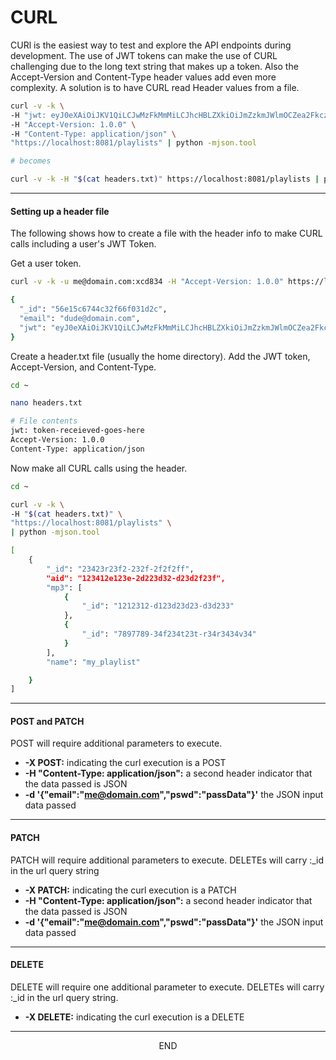 <div class="page-header">
  <h1  id="page-title">CURL</h1>
</div>

CURl is the easiest way to test and explore the API endpoints during development. The use of JWT tokens can make the
use of CURL challenging due to the long text string that makes up a token. Also the Accept-Version and
Content-Type header values
add even more complexity. A solution is to have CURL read Header values from a file.

```bash
curl -v -k \
-H "jwt: eyJ0eXAiOiJKV1QiLCJwMzFkMmMiLCJhcHBLZXkiOiJmZzkmJWlmOCZea2FkczAyM2xkZnMrLS" \
-H "Accept-Version: 1.0.0" \
-H "Content-Type: application/json" \
"https://localhost:8081/playlists" | python -mjson.tool

# becomes

curl -v -k -H "$(cat headers.txt)" https://localhost:8081/playlists | python -mjson.tool
```

___
#### Setting up a header file

The following shows how to create a file with the header info to make CURL calls including a user's
JWT Token.


Get a user token.
```bash
curl -v -k -u me@domain.com:xcd834 -H "Accept-Version: 1.0.0" https://localhost:8081/account/token | python -mjson.tool

{
  "_id": "56e15c6744c32f66f031d2c",
  "email": "dude@domain.com",
  "jwt": "eyJ0eXAiOiJKV1QiLCJwMzFkMmMiLCJhcHBLZXkiOiJmZzkmJWlmOCZea2FkczAyM2xkZnMrLS"
}
```


Create a header.txt file (usually the home directory). Add the JWT token, Accept-Version, and Content-Type.
```bash
cd ~

nano headers.txt

# File contents
jwt: token-receieved-goes-here
Accept-Version: 1.0.0
Content-Type: application/json
```


Now make all CURL calls using the header.
```bash
cd ~

curl -v -k \
-H "$(cat headers.txt)" \
"https://localhost:8081/playlists" \
| python -mjson.tool

[
    {
        "_id": "23423r23f2-232f-2f2f2ff",
        "aid": "123412e123e-2d223d32-d23d2f23f",
        "mp3": [
            {
                "_id": "1212312-d123d23d23-d3d233"
            },
            {
                "_id": "7897789-34f234t23t-r34r3434v34"
            }
        ],
        "name": "my_playlist"

    }
]
```





___
#### POST and PATCH
POST will require additional parameters to execute.

* __-X POST:__ indicating the curl execution is a POST
* __-H "Content-Type: application/json":__ a second header indicator that the data passed is JSON
* __-d '{"email":"me@domain.com","pswd":"passData"}'__ the JSON input data passed


___
#### PATCH
PATCH will require additional parameters to execute. DELETEs will carry :\_id in the url query string

* __-X PATCH:__ indicating the curl execution is a PATCH
* __-H "Content-Type: application/json":__ a second header indicator that the data passed is JSON
* __-d '{"email":"me@domain.com","pswd":"passData"}'__ the JSON input data passed

___
#### DELETE
DELETE will require one additional parameter to execute. DELETEs will carry :\_id in the url query string.

* __-X DELETE:__ indicating the curl execution is a DELETE



___
<div style="margin:0 auto;text-align:center;">END</div>
